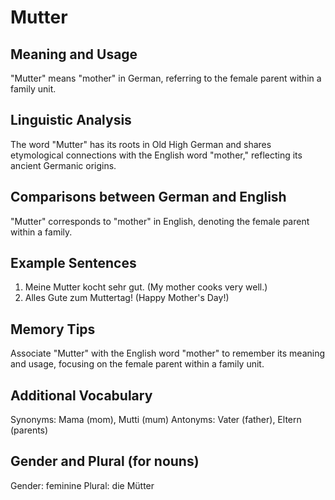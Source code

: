 # Mutter
## Meaning and Usage
"Mutter" means "mother" in German, referring to the female parent within a family unit.
## Linguistic Analysis
The word "Mutter" has its roots in Old High German and shares etymological connections with the English word "mother," reflecting its ancient Germanic origins.
## Comparisons between German and English
"Mutter" corresponds to "mother" in English, denoting the female parent within a family.
## Example Sentences
1. Meine Mutter kocht sehr gut. (My mother cooks very well.)
2. Alles Gute zum Muttertag! (Happy Mother's Day!)
## Memory Tips
Associate "Mutter" with the English word "mother" to remember its meaning and usage, focusing on the female parent within a family unit.
## Additional Vocabulary
Synonyms: Mama (mom), Mutti (mum)
Antonyms: Vater (father), Eltern (parents)
## Gender and Plural (for nouns)
Gender: feminine
Plural: die Mütter